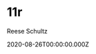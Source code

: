 ---
title: 11r
github: https://github.com/reeseschultz/11r
demo: https://reeseschultz.github.io/11r/
author: Reese Schultz
date: 2020-08-26T00:00:00.000Z
ssg:
  - Eleventy
cms:
  - Markdown
css:
  - Tailwind
category:
  - Blog
description: >-
  A blog template and theme using 11ty, TailwindCSS, Rollup, Prism syntax
  highlighting, etc.
draft: true
publish_date: '2020-08-25T22:40:53Z'
update_date: '2022-06-24T15:21:40Z'
github_star: 133
github_fork: 28
---